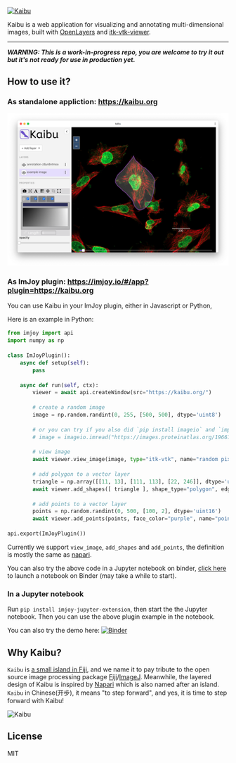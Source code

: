 <a href="https://kaibu.org" target="_blank" ><img src="https://raw.githubusercontent.com/imjoy-team/kaibu/master/public/static/img/kaibu-banner.svg?sanitize=true" width="380" alt="Kaibu"></img>
</a>

Kaibu is a web application for visualizing and annotating multi-dimensional images, built with [OpenLayers](https://openlayers.org/) and [itk-vtk-viewer](https://kitware.github.io/itk-vtk-viewer/).

----
***WARNING: This is a work-in-progress repo, you are welcome to try it out but it's not ready for use in production yet.***

## How to use it?

### As standalone appliction: https://kaibu.org

![Kaibu Screenshot](./public/static/img/kaibu-screenshot-1.png)

### As ImJoy plugin: https://imjoy.io/#/app?plugin=https://kaibu.org


You can use Kaibu in your ImJoy plugin, either in Javascript or Python,

Here is an example in Python:
```python
from imjoy import api
import numpy as np

class ImJoyPlugin():
    async def setup(self):
        pass

    async def run(self, ctx):
        viewer = await api.createWindow(src="https://kaibu.org/")

        # create a random image
        image = np.random.randint(0, 255, [500, 500], dtype='uint8')
        
        # or you can try if you also did `pip install imageio` and `import imageio`
        # image = imageio.imread("https://images.proteinatlas.org/19661/221_G2_1_red_green.jpg")

        # view image
        await viewer.view_image(image, type="itk-vtk", name="random pixels")
        
        # add polygon to a vector layer
        triangle = np.array([[11, 13], [111, 113], [22, 246]], dtype='uint16')
        await viewer.add_shapes([ triangle ], shape_type="polygon", edge_color="red", name="triangle")

        # add points to a vector layer
        points = np.random.randint(0, 500, [100, 2], dtype='uint16')
        await viewer.add_points(points, face_color="purple", name="points")

api.export(ImJoyPlugin())
```

Currently we support `view_image`, `add_shapes` and `add_points`, the definition is mostly the same as [napari](https://napari.org/).

You can also try the above code in a Jupyter notebook on binder, [click here](https://mybinder.org/v2/gh/imjoy-team/imjoy-binder-image/master?filepath=imjoy-jupyter-tutorial.ipynb) to launch a notebook on Binder (may take a while to start).

### In a Jupyter notebook
Run `pip install imjoy-jupyter-extension`, then start the the Jupyter notebook. Then you can use the above plugin example in the notebook.

You can also try the demo here: [![Binder](https://mybinder.org/badge_logo.svg)](https://mybinder.org/v2/gh/oeway/690c2e62311223ae93e644d542eb8949/master?filepath=Kaibu-jupyter-example.ipynb)

## Why Kaibu?

`Kaibu` is [a small island in Fiji](https://www.google.com/maps/place/Kaibu+Island/), and we name it to pay tribute to the open source image processing package [Fiji](https://fiji.sc/)/[ImageJ](https://imagej.net). Meanwhile, the layered design of Kaibu is inspired by [Napari](https://napari.org/) which is also named after an island. `Kaibu` in Chinese(开步), it means "to step forward", and yes, it is time to step forward with Kaibu!

<img src="https://raw.githubusercontent.com/imjoy-team/kaibu/master/public/static/img/kaibu-logo.gif?sanitize=true" width="400" alt="Kaibu"></img>


## License

MIT